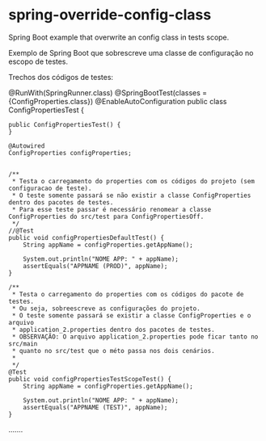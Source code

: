 # spring-override-config-class
Spring Boot example that overwrite an config class in tests scope.

Exemplo de Spring Boot que sobrescreve uma classe de configuração no escopo de testes.

Trechos dos códigos de testes:




@RunWith(SpringRunner.class)
@SpringBootTest(classes = {ConfigProperties.class})
@EnableAutoConfiguration
public class ConfigPropertiesTest {
    
    public ConfigPropertiesTest() {
    }
    
    @Autowired
    ConfigProperties configProperties;
     
    
    /**
     * Testa o carregamento do properties com os códigos do projeto (sem configuracao de teste).
     * O teste somente passará se não existir a classe ConfigProperties dentro dos pacotes de testes.
     * Para esse teste passar é necessário renomear a classe ConfigProperties do src/test para ConfigPropertiesOff.
     */
    //@Test
    public void configPropertiesDefaultTest() {
        String appName = configProperties.getAppName();
        
        System.out.println("NOME APP: " + appName);
        assertEquals("APPNAME (PROD)", appName);
    }
    
    /**
     * Testa o carregamento do properties com os códigos do pacote de testes.
     * Ou seja, sobreescreve as configurações do projeto.
     * O teste somente passará se existir a classe ConfigProperties e o arquivo
     * application_2.properties dentro dos pacotes de testes.
     * OBSERVAÇÃO: O arquivo application_2.properties pode ficar tanto no src/main
     * quanto no src/test que o méto passa nos dois cenários.
     * 
     */
    @Test
    public void configPropertiesTestScopeTest() {
        String appName = configProperties.getAppName();
        
        System.out.println("NOME APP: " + appName);
        assertEquals("APPNAME (TEST)", appName);
    }

.......